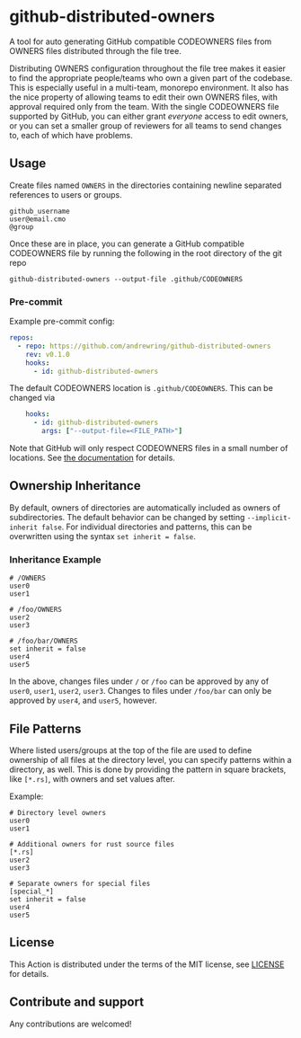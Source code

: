 # github-distributed-owners
A tool for auto generating GitHub compatible CODEOWNERS files from OWNERS files distributed through the file tree.

Distributing OWNERS configuration throughout the file tree makes it easier to find the appropriate people/teams who own
a given part of the codebase. This is especially useful in a multi-team, monorepo environment. It also has the nice
property of allowing teams to edit their own OWNERS files, with approval required only from the team. With the single
CODEOWNERS file supported by GitHub, you can either grant _everyone_ access to edit owners, or you can set a smaller
group of reviewers for all teams to send changes to, each of which have problems.

## Usage

Create files named `OWNERS` in the directories containing newline separated references to users or groups.

```shell
github_username
user@email.cmo
@group
```

Once these are in place, you can generate a GitHub compatible CODEOWNERS file by running the following in the root
directory of the git repo
```shell
github-distributed-owners --output-file .github/CODEOWNERS
```

### Pre-commit

Example pre-commit config:
```yaml
repos:
  - repo: https://github.com/andrewring/github-distributed-owners
    rev: v0.1.0
    hooks:
      - id: github-distributed-owners
```

The default CODEOWNERS location is `.github/CODEOWNERS`. This can be changed via
```yaml
    hooks:
      - id: github-distributed-owners
        args: ["--output-file=<FILE_PATH>"]
```
Note that GitHub will only respect CODEOWNERS files in a small number of locations. See
[the documentation](https://docs.github.com/en/repositories/managing-your-repositorys-settings-and-features/customizing-your-repository/about-code-owners#codeowners-file-location)
for details.

## Ownership Inheritance

By default, owners of directories are automatically included as owners of subdirectories. The default behavior can be
changed by setting `--implicit-inherit false`. For individual directories and patterns, this can be overwritten using
the syntax `set inherit = false`.

### Inheritance Example
```shell
# /OWNERS
user0
user1
```

```shell
# /foo/OWNERS
user2
user3
```

```shell
# /foo/bar/OWNERS
set inherit = false
user4
user5
```

In the above, changes files under `/` or `/foo` can be approved by any of `user0`, `user1`, `user2`, `user3`.
Changes to files under `/foo/bar` can only be approved by `user4`, and `user5`, however.

## File Patterns

Where listed users/groups at the top of the file are used to define ownership of all files at the directory level, you
can specify patterns within a directory, as well. This is done by providing the pattern in square brackets, like
`[*.rs]`, with owners and set values after.

Example:
```shell
# Directory level owners
user0
user1

# Additional owners for rust source files
[*.rs]
user2
user3

# Separate owners for special files
[special_*]
set inherit = false
user4
user5
```

## License

This Action is distributed under the terms of the MIT license, see [LICENSE](LICENSE) for details.

## Contribute and support

Any contributions are welcomed!
